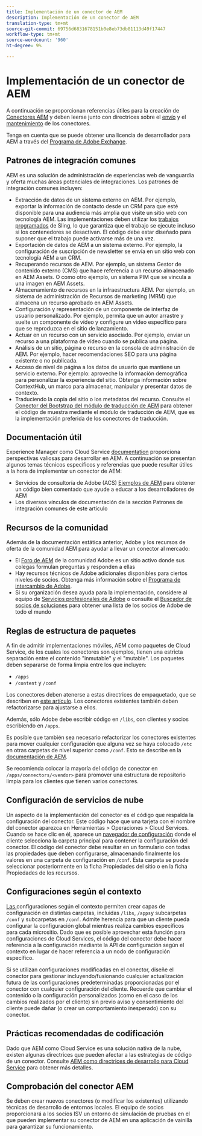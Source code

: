 ```yaml
---
title: Implementación de un conector de AEM
description: Implementación de un conector de AEM
translation-type: tm+mt
source-git-commit: 69756d6831678151b0e8eb73db81113d49f17447
workflow-type: tm+mt
source-wordcount: '960'
ht-degree: 9%

---
```



Implementación de un conector de AEM
=============================

A continuación se proporcionan referencias útiles para la creación de [Conectores AEM](https://www.adobe.io/apis/experiencecloud/aem/aemconnectors.html) y deben leerse junto con directrices sobre el [envío](submit.md) y el [mantenimiento](maintain.md) de los conectores.

Tenga en cuenta que se puede obtener una licencia de desarrollador para AEM a través del [Programa de Adobe Exchange](https://partners.adobe.com/exchangeprogram/experiencecloud).

Patrones de integración comunes
---------------------------

AEM es una solución de administración de experiencias web de vanguardia y oferta muchas áreas potenciales de integraciones. Los patrones de integración comunes incluyen:

* Extracción de datos de un sistema externo en AEM. Por ejemplo, exportar la información de contacto desde un CRM para que esté disponible para una audiencia más amplia que visite un sitio web con tecnología AEM.  Las implementaciones deben utilizar los [trabajos programados](https://sling.apache.org/documentation/bundles/apache-sling-eventing-and-job-handling.html#scheduled-jobs) de Sling, lo que garantiza que el trabajo se ejecute incluso si los contenedores se desactivan. El código debe estar diseñado para suponer que el trabajo puede activarse más de una vez.
* Exportación de datos de AEM a un sistema externo. Por ejemplo, la configuración de suscripción de newsletter se envía en un sitio web con tecnología AEM a un CRM.
* Recuperando recursos de AEM. Por ejemplo, un sistema Gestor de contenido externo (CMS) que hace referencia a un recurso almacenado en AEM Assets. O como otro ejemplo, un sistema PIM que se vincula a una imagen en AEM Assets.
* Almacenamiento de recursos en la infraestructura AEM. Por ejemplo, un sistema de administración de Recursos de marketing (MRM) que almacena un recurso aprobado en AEM Assets.
* Configuración y representación de un componente de interfaz de usuario personalizado. Por ejemplo, permita que un autor arrastre y suelte un componente de vídeo y configure un vídeo específico para que se reproduzca en el sitio de lanzamiento.
* Actuar en un recurso con un servicio asociado. Por ejemplo, enviar un recurso a una plataforma de vídeo cuando se publica una página.
* Análisis de un sitio, página o recurso en la consola de administración de AEM. Por ejemplo, hacer recomendaciones SEO para una página existente o no publicada.
* Acceso de nivel de página a los datos de usuario que mantiene un servicio externo. Por ejemplo: aproveche la información demográfica para personalizar la experiencia del sitio. Obtenga información sobre ContextHub, un marco para almacenar, manipular y presentar datos de contexto.
* Traduciendo la copia del sitio o los metadatos del recurso. Consulte el [Conector del Bootstrap del módulo de traducción de AEM](https://github.com/Adobe-Marketing-Cloud/aem-translation-framework-bootstrap-connector) para obtener el código de muestra mediante el módulo de traducción de AEM, que es la implementación preferida de los conectores de traducción.


Documentación útil
--------------------

Experience Manager como Cloud Service [documentation](../overview/introduction.md) proporciona perspectivas valiosas para desarrollar en AEM. A continuación se presentan algunos temas técnicos específicos y referencias que puede resultar útiles a la hora de implementar un conector de AEM:

* Servicios de consultoría de Adobe (ACS) [Ejemplos de AEM](http://adobe-consulting-services.github.io/acs-aem-samples/) para obtener un código bien comentado que ayude a educar a los desarrolladores de AEM
* Los diversos vínculos de documentación de la sección Patrones de integración comunes de este artículo

Recursos de la comunidad
--------------------

Además de la documentación estática anterior, Adobe y los recursos de oferta de la comunidad AEM para ayudar a llevar un conector al mercado:

* El [Foro de AEM](http://help-forums.adobe.com/content/adobeforums/en/experience-manager-forum/adobe-experience-manager.html) de la comunidad Adobe es un sitio activo donde sus colegas formulan preguntas y responden a ellas
* Hay recursos técnicos de Adobe adicionales disponibles para ciertos niveles de socios. Obtenga más información sobre el [Programa de intercambio de Adobe](https://partners.adobe.com/exchangeprogram/experiencecloud).
* Si su organización desea ayuda para la implementación, considere al equipo de [Servicios profesionales de Adobe](http://www.adobe.com/es/experience-cloud/consulting-services.html) o consulte el [Buscador de socios de soluciones](https://solutionpartners.adobe.com/home/partnerFinder.html) para obtener una lista de los socios de Adobe de todo el mundo

Reglas de estructura de paquetes
-----------------------

A fin de admitir implementaciones móviles, AEM como paquetes de Cloud Service, de los cuales los conectores son ejemplos, tienen una estricta separación entre el contenido &quot;inmutable&quot; y el &quot;mutable&quot;. Los paquetes deben separarse de forma limpia entre los que incluyen:

* `/apps`
* `/content` y `/conf`

Los conectores deben atenerse a estas directrices de empaquetado, que se describen en [este artículo](/help/implementing/developing/introduction/aem-project-content-package-structure.md). Los conectores existentes también deben refactorizarse para ajustarse a ellos.

Además, sólo Adobe debe escribir código en `/libs`, con clientes y socios escribiendo en `/apps`.

Es posible que también sea necesario refactorizar los conectores existentes para mover cualquier configuración que alguna vez se haya colocado `/etc` en otras carpetas de nivel superior como `/conf`. Esto se describe en la [documentación de AEM](https://helpx.adobe.com/experience-manager/6-5/sites/deploying/using/repository-restructuring.html).

Se recomienda colocar la mayoría del código de conector en `/apps/connectors/<vendor>` para promover una estructura de repositorio limpia para los clientes que tienen varios conectores.

Configuración de servicios de nube
-----------------------------

Un aspecto de la implementación del conector es el código que respalda la configuración del conector. Este código hace que una tarjeta con el nombre del conector aparezca en Herramientas > Operaciones > Cloud Services. Cuando se hace clic en él, aparece un [navegador de configuración](/help/implementing/developing/introduction/configurations.md#using-configuration-browser) donde el cliente selecciona la carpeta principal para contener la configuración del conector. El código del conector debe resultar en un formulario con todas las propiedades que deben configurarse, almacenando finalmente los valores en una carpeta de configuración en `/conf`. Esta carpeta se puede seleccionar posteriormente en la ficha Propiedades del sitio o en la ficha Propiedades de los recursos.


Configuraciones según el contexto
-----------------------------

[Las ](https://sling.apache.org/documentation/bundles/context-aware-configuration/context-aware-configuration.html) configuraciones según el contexto permiten crear capas de configuración en distintas carpetas, incluidas  `/libs`,  `/apps`y subcarpetas  `/conf` y subcarpetas en  `/conf`. Admite herencia para que un cliente pueda configurar la configuración global mientras realiza cambios específicos para cada micrositio. Dado que es posible aprovechar esta función para configuraciones de Cloud Services, el código del conector debe hacer referencia a la configuración mediante la API de configuración según el contexto en lugar de hacer referencia a un nodo de configuración específico.

Si se utilizan configuraciones modificadas en el conector, diseñe el conector para gestionar incluyendo/fusionando cualquier actualización futura de las configuraciones predeterminadas proporcionadas por el conector con cualquier configuración del cliente. Recuerde que cambiar el contenido o la configuración personalizados (como en el caso de los cambios realizados por el cliente) sin previo aviso y consentimiento del cliente puede dañar (o crear un comportamiento inesperado) con su conector.

Prácticas recomendadas de codificación
----------------------

Dado que AEM como Cloud Service es una solución nativa de la nube, existen algunas directrices que pueden afectar a las estrategias de código de un conector. Consulte [AEM como directrices de desarrollo para Cloud Service](/help/implementing/developing/introduction/development-guidelines.md) para obtener más detalles.

Comprobación del conector AEM
-------------------------

Se deben crear nuevos conectores (o modificar los existentes) utilizando técnicas de desarrollo de entornos locales. El equipo de socios proporcionará a los socios ISV un entorno de simulación de pruebas en el que pueden implementar su conector de AEM en una aplicación de vainilla para garantizar su funcionamiento.
